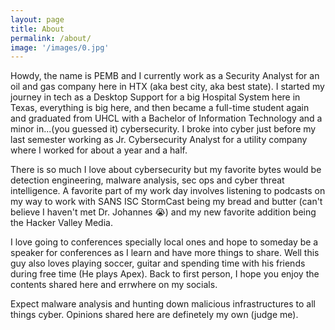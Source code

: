 ```yaml
---
layout: page
title: About
permalink: /about/
image: '/images/0.jpg'
---
```


Howdy, the name is PEMB and I currently work as a Security Analyst for an oil and gas company here in HTX (aka best city, aka best state).
I started my journey in tech as a Desktop Support for a big Hospital System here in Texas, everything is big here, and then became a full-time student again and graduated from UHCL with a Bachelor of Information Technology  and a minor in...(you guessed it) cybersecurity. I broke into cyber just before my last semester working as Jr. Cybersecurity Analyst for a utility company where I worked for about a year and a half.

There is so much I love about cybersecurity but my favorite bytes would be detection engineering, malware analysis, sec ops and cyber threat intelligence. A favorite part of my work day involves listening to podcasts on my way to work with SANS ISC StormCast being my bread and butter (can't believe I haven't met Dr. Johannes 😭) and my new favorite addition being the Hacker Valley Media.

I love going to conferences specially local ones and hope to someday be a speaker for conferences as I learn and have more things to share. Well this guy also loves playing soccer, guitar and spending time with his friends during free time (He plays Apex). Back to first person, I hope you enjoy the contents shared here and errwhere on my socials.

Expect malware analysis and hunting down malicious infrastructures to all things cyber. Opinions shared here are definetely my own (judge me).

